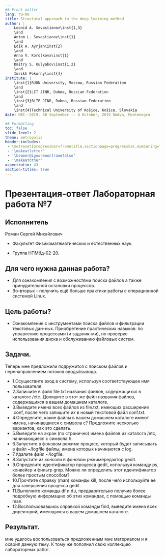 ```yaml
---
## Front matter
lang: ru-RU
title: Structural approach to the deep learning method
author: |
	Leonid A. Sevastianov\inst{1,3}
	\and
	Anton L. Sevastianov\inst{1}
	\and
	Edik A. Ayrjan\inst{2}
	\and
	Anna V. Korolkova\inst{1}
	\and
	Dmitry S. Kulyabov\inst{1,2}
	\and
	Imrikh Pokorny\inst{4}
institute: |
	\inst{1}RUDN University, Moscow, Russian Federation
	\and
	\inst{2}LIT JINR, Dubna, Russian Federation
	\and
	\inst{3}BLTP JINR, Dubna, Russian Federation
	\and
	\inst{4}Technical University of Košice, Košice, Slovakia
date: NEC--2019, 30 September -- 4 October, 2019 Budva, Montenegro

## Formatting
toc: false
slide_level: 2
theme: metropolis
header-includes: 
 - \metroset{progressbar=frametitle,sectionpage=progressbar,numbering=fraction}
 - '\makeatletter'
 - '\beamer@ignorenonframefalse'
 - '\makeatother'
aspectratio: 43
section-titles: true
---
```


# Презентация-ответ Лабораторная работа №7

## Исполнитель

Роман Сергей Михайлович

- Факультет Физикоматематических и естественных наук.

- Группа НПМбд-02-20.

## Для чего нужна данная работа?

- Для ознакомления с возможностями поиска файлов а также принудительной остановки процессов.
- Во-вторых - получить ещё больше практики работы с операционной системой Linux.

## Цель работы?

- Ознакомление с инструментами поиска файлов и фильтрации текстовых дан-ных. Приобретение практических навыков: по управлению процессами (и задания-ми), по проверке использования диска и обслуживанию файловых систем.

## Задачи. 

Теперь мне предложили подружится с поиском файлов и перенаправлением потоков вводы/вывода. 

- 1.Осуществите вход в систему, используя соответствующее имя пользователя.
- 2.Запишите в файл file.txt названия файлов, содержащихся в каталоге /etc. Допишите в этот же файл названия файлов, содержащихся в вашем домашнем каталоге.
- 3.Выведите имена всех файлов из file.txt, имеющих расширение .conf, после чего запишите их в новый текстовой файл conf.txt. 
- 4.Определите, какие файлы в вашем домашнем каталоге имеют имена, начинавшиеся с символа c? Предложите несколько вариантов, как это сделать.
- 5.Выведите на экран (по странично) имена файлов из каталога /etc, начинающиеся с символа h.
- 6.Запустите в фоновом режиме процесс, который будет записывать в файл ~/logfile файлы, имена которых начинаются с log. 
- 7.Удалите файл ~/logfile.
- 8.Запустите из консоли в фоновом режимередактор gedit.
- 9.Определите идентификатор процесса gedit, используя команду ps, конвейер и фильтр grep. Можно ли определить этот идентификатор более простым способом?
- 10.Прочтите справку (man) команды kill, после чего используйте её для завершения процесса gedit.
- 11.Выполните команды df и du, предварительно получив более подробную информацию об этих командах, с помощью команды man.
- 12.Воспользовавшись справкой команды find, выведите имена всех директорий, имеющихся в вашем домашнем каталоге.

## Результат.
мне удалось воспользоваться предложенным мне материалом и я освоил данную тему. К тому же пополнил свою коллекцию лабораторных работ.
